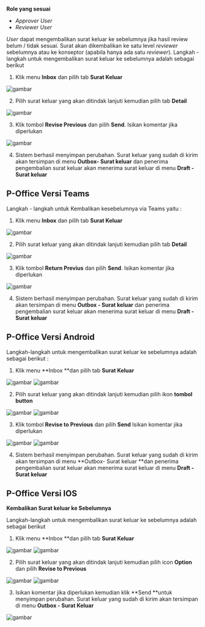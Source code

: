 **Role yang sesuai**

- *Approver User*
- *Reviewer User*

*User* dapat mengembalikan surat keluar ke sebelumnya jika hasil review belum / tidak sesuai. Surat akan dikembalikan ke satu level *reviewer* sebelumnya atau ke konseptor (apabila hanya ada satu *reviewer*). Langkah - langkah untuk mengembalikan surat keluar ke sebelumnya adalah sebagai berikut

1. Klik menu **Inbox** dan pilih tab **Surat Keluar**

![gambar](SuratKeluar/SK_Web/SK38.png)

2. Pilih surat keluar yang akan ditindak lanjuti kemudian pilih tab **Detail**

![gambar](SuratKeluar/SK_Web/SK39.png)

3. Klik tombol **Revise Previous** dan pilih **Send**. Isikan komentar jika diperlukan

![gambar](SuratKeluar/SK_Web/SK40.png)

4. Sistem berhasil menyimpan perubahan. Surat keluar yang sudah di kirim akan tersimpan di menu **Outbox- Surat keluar** dan penerima pengembalian surat keluar akan menerima surat keluar di menu **Draft - Surat keluar**


## **P-Office Versi Teams**


Langkah - langkah untuk Kembalikan kesebelumnya via Teams yaitu :


 1. Klik menu **Inbox** dan pilih tab **Surat Keluar**

 ![gambar](SuratKeluar/SK_Teams/SK40.png)

 2. Pilih surat keluar yang akan ditindak lanjuti kemudian pilih tab **Detail**

 ![gambar](SuratKeluar/SK_Teams/SK41.png)

 3. Klik tombol **Return Previus** dan pilih **Send**. Isikan komentar jika diperlukan
 
 ![gambar](SuratKeluar/SK_Teams/SK42.png)

 4. Sistem berhasil menyimpan perubahan. Surat keluar yang sudah di kirim akan tersimpan di menu **Outbox - Surat keluar** dan penerima pengembalian surat keluar akan menerima surat keluar di menu **Draft - Surat keluar**


## **P-Office Versi Android**

Langkah-langkah untuk mengembalikan surat keluar ke sebelumnya adalah sebagai berikut :

1. Klik menu **Inbox **dan pilih tab **Surat Keluar**

![gambar](SuratKeluar/SK_Android/KembaliSK/A01.jpg) ![gambar](SuratKeluar/SK_Android/KembaliSK/A02.jpg)

2. Pilih surat keluar yang akan ditindak lanjuti kemudian pilih ikon **tombol button**

![gambar](SuratKeluar/SK_Android/KembaliSK/A003.jpg) ![gambar](SuratKeluar/SK_Android/KembaliSK/A03.jpg)

3. Klik tombol **Revise to Previous** dan pilih **Send** Isikan komentar jika diperlukan

![gambar](SuratKeluar/SK_Android/KembaliSK/A04.jpg) ![gambar](SuratKeluar/SK_Android/KembaliSK/A05.jpg)

4. Sistem berhasil menyimpan perubahan. Surat keluar yang sudah di kirim akan tersimpan di menu **Outbox- Surat keluar **dan penerima pengembalian surat keluar akan menerima surat keluar di menu **Draft - Surat keluar**



## **P-Office Versi IOS**

**Kembalikan Surat keluar ke Sebelumnya**

Langkah-langkah untuk mengembalikan surat keluar ke sebelumnya adalah sebagai berikut

1.	Klik menu **Inbox **dan pilih tab **Surat Keluar**

![gambar](SuratKeluar/SK_IOS/SK-63.png)
![gambar](SuratKeluar/SK_IOS/SK-64.png)

2.	Pilih surat keluar yang akan ditindak lanjuti kemudian pilih icon **Option** dan pilih **Revise to Previous**

![gambar](SuratKeluar/SK_IOS/SK-65.png)
![gambar](SuratKeluar/SK_IOS/SK-38.png)

3.	Isikan komentar jika diperlukan kemudian klik **Send **untuk menyimpan perubahan. Surat keluar yang sudah di kirim akan tersimpan di menu **Outbox - Surat Keluar**

![gambar](SuratKeluar/SK_IOS/SK-39.png)